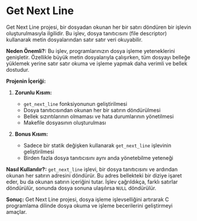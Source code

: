 # Get Next Line
Get Next Line projesi, bir dosyadan okunan her bir satırı döndüren bir işlevin oluşturulmasıyla ilgilidir. Bu işlev, dosya tanıtıcısını (file descriptor) kullanarak metin dosyalarından satır satır veri okuyabilir.

**Neden Önemli?:** Bu işlev, programlarınızın dosya işleme yeteneklerini genişletir. Özellikle büyük metin dosyalarıyla çalışırken, tüm dosyayı belleğe yüklemek yerine satır satır okuma ve işleme yapmak daha verimli ve bellek dostudur.

**Projenin İçeriği:**

1. **Zorunlu Kısım:**
    
    - `get_next_line` fonksiyonunun geliştirilmesi
    - Dosya tanıtıcısından okunan her bir satırın döndürülmesi
    - Bellek sızıntılarının olmaması ve hata durumlarının yönetilmesi
    - Makefile dosyasının oluşturulması
2. **Bonus Kısım:**
    
    - Sadece bir statik değişken kullanarak `get_next_line` işlevinin geliştirilmesi
    - Birden fazla dosya tanıtıcısını aynı anda yönetebilme yeteneği

**Nasıl Kullanılır?:** `get_next_line` işlevi, bir dosya tanıtıcısını ve ardından okunan her satırın adresini döndürür. Bu adres bellekteki bir diziye işaret eder, bu da okunan satırın içeriğini tutar. İşlev çağrıldıkça, farklı satırlar döndürülür, sonunda dosya sonuna ulaşılırsa `NULL` döndürülür.

**Sonuç:** Get Next Line projesi, dosya işleme işlevselliğini artırarak C programlama dilinde dosya okuma ve işleme becerilerini geliştirmeyi amaçlar.
